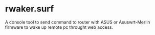 # rwaker.surf
A console tool to send command to router with ASUS or Asuswrt-Merlin firmware to wake up remote pc throught web access.

